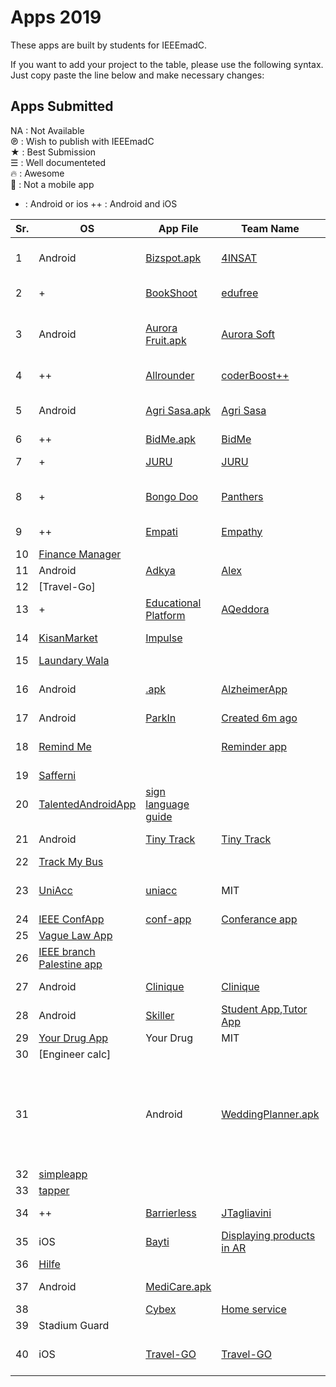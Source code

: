 # Apps 2019

These apps are built by students for IEEEmadC. 

If you want to add your project to the table, please use the following syntax. Just copy paste the line below and make necessary changes:

## Apps Submitted 
<!-- DO NOT REMOVE THIS

If you want to add your project to the table, please use the following syntax. Just copy paste the line below and make necessary changes:

| Your app name | Team Name | Short Description | [View Project](https://github.com/Your-Github-Username/Your-Project-Name) |

Please make necessary changes and add the edited lne just below the table....
-->
NA  : Not Available </br>
℗   : Wish to publish with IEEEmadC </br>
★   : Best Submission </br>
☰  : Well documenteted </br>
🔥  : Awesome </br>
📵  : Not a mobile app
+   : Android or ios
++  : Android and iOS

| Sr. | OS | App File | Team Name | Short Description | Licence | Country | Author | Badges |
|--------|--------|--------|--------|--------|--------|--------|--------|--------|
| 1 |Android|[Bizspot.apk](https://github.com/JihedChalghaf/Biz-Spot/blob/master/Apk/BizspotApp.apk) | [4INSAT](https://github.com/JihedChalghaf/Biz-Spot) | [A Network of business owners and service providers](https://www.youtube.com/watch?v=YKQZ-_8ZWIw) | MIT | Tunisia | [Jihed Chalghaf](https://github.com/jihedchalghaf) | |
| 2 |+|[BookShoot](https://drive.google.com/open?id=1s3FiyAtYhkJwC0REF5UBfiFxPpoPedeA)| [edufree](https://github.com/brianzhou139/BookShoot) | Book review and recommendation app| MIT | NA |[@brianzhou139](https://github.com/brianzhou139)| |
| 3 |Android|[Aurora Fruit.apk](https://github.com/aurora-soft/aurora-fruts/raw/master/apk/app.apk)| [Aurora Soft](https://github.com/aurora-soft/aurora-fruts) |Specialized food App | MIT | Bolivia |*Danna Calle<br> *Silvana Gutierrez<br> *Alvaro Martinez<br> *Marco Leonardini | |
| 4 |++|[Allrounder](https://drive.google.com/open?id=1A_3GV3xwT_JzhxO9seSI264QppiQI96S)| [coderBoost++](https://github.com/poojakumari11228/AllrounderPropertyManagementSystem.git) | Allrounder Property Management System App|Apache|Pakistan|[@BhagiaSheri](https://github.com/BhagiaSheri) [@poojakumari11228](https://github.com/poojakumari11228)| |
| 5|Android|[Agri Sasa.apk](https://github.com/bensalcie/Agri-Sasa/blob/master/IEEE%20MADC%202019%20FILES/Agrisasa.apk) | [Agri Sasa](https://github.com/bensalcie/Agri-Sasa) | Helps farmers reach customers using machine learning| MIT | Kenya | [Benard Ngoda](https://github.com/bensalcie) | |
| 6 |++|[BidMe.apk](https://github.com/mobileappz007/BidMe-IEEEMadC/blob/master/apk/bidme.apk) | [BidMe](https://github.com/mobileappz007) |Classifier app | MIT | India | [Shubham](https://github.com/mobileappz007) | |
| 7 |+|[JURU](https://drive.google.com/file/d/1u6X76Kshrd_d8qo4J6775YIykPP2ziwW/view?usp=drivesdk)| [JURU](https://github.com/solution-odii/humanitarianApp) |Humanitarian donation app| MIT | Nigeria |[Odii Chinedum](https://github.com/solution-odii)@Marshall17](https://github.com/Marshall17)| |
| 8 |+|[Bongo Doo](https://drive.google.com/open?id=1BEv35Ey2b0Evsl-wfNJQjFNTDPsO6_rq) | [Panthers](https://github.com/bensalcie/Bongodoo/) | Memory game that revolutionizes the way young persons think | MIT | Kenya | [Benard Ngoda](https://github.com/bensalcie/) | |
| 9 |++|[Empati](https://github.com/ozandndar/Empathy/tree/master) | [Empathy](https://github.com/ozandndar/Empathy/tree/master) |Teaches the Turkish Sign Language | MIT | Turkey |Ozan Dundar, Utku Erdemir, Furkan Aydin |
| 10 |[Finance Manager](https://github.com/rahulmool/NayaWalaFinanceApp) |
| 11 |Android|[Adkya](https://play.google.com/store/apps/details?id=com.arapeak.adkya) | [Alex](https://github.com/alex8530/) | Lets child learn smart| MIT | Palestine | [Alex](https://github.com/alex8530/) | |
| 12 |[Travel-Go] |
| 13 |+ |[Educational Platform](https://drive.google.com/open?id=11skea61cdXOnfASeSv64AccVHgI87i0k) | [AQeddora](https://github.com/IEEEmadC/IEEEmadC-wiki/blob/gh-pages/wiki/Educational%20Platform.md#contact-information) | [Education platfrom](https://youtu.be/N_pD-bsX4Wc) | MIT |Palestine | [AQaddora](https://github.com/AQaddora) | |
| 14 |[KisanMarket]()|[Impulse](https://github.com/komalsupekar/KisanMarket)| |[Komal Supekar](https://github.com/komalsupekar) [Madhusudan babar](https://github.com/madhusudanbabar)| |
| 15 |[Laundary Wala]() |
| 16 |Android|[.apk](https://drive.google.com/open?id=1mVcfzcEyxKNAF7YMHsGxruWSW9KAzJH0)| [AlzheimerApp](https://github.com/BhagiaSheri/AlzheimerApp.git) |coderBoost++|Memory Stash Alzheimer's Aid App|Apache-2.0|Pakistan|[@BhagiaSheri (https://github.com/BhagiaSheri) [@poojakumari11228](https://github.com/poojakumari11228)| |
| 17 |Android|[ParkIn]()|[Created 6m ago](https://github.com/hridoy100/ParkInAndroid) |
| 18 |[Remind Me](https://github.com/byshy/ieee_mvp)| |[Reminder app](https://youtu.be/UfQFs5SrogU)||[Basel Hadrous](https://github.com/byshy)[Mohammad Isleem](https://github.com/mohammadeslim22)|
| 19 |[Safferni]() |
| 20 |[TalentedAndroidApp]() | [sign language guide]()|
| 21 |Android|[Tiny Track](https://github.com/bensalcie/Tiny-Track/blob/master/tiny_truck_apk/tiny_track.apk) | [Tiny Track](https://github.com/bensalcie/Tiny-Track/) | Helps employers manage their workers remotely | [LICENSE](https://github.com/bensalcie/Tiny-Track/blob/master/LICENSE) | Kenya | [Benard Ngoda](https://github.com/bensalcie)  |
| 22 |[Track My Bus]() |
| 23 |[UniAcc](https://drive.google.com/open?id=1FbUkfJ_gm5arVU_7rB5UJB7w5fgM9Pm2)|[uniacc](https://github.com/Suvink/uniacc) |MIT|Sri Lanka|Suvin Nimnaka, Dilhani Gamhatha, Hirusha Chamod ||
| 24 |[IEEE ConfApp](https://github.com/vitomedved/conf-app/tree/master/apks) | [conf-app](https://github.com/vitomedved/conf-app/)| [Conferance app]((https://www.youtube.com/watch?v=FvcSN-4xfFw)) | [LICENSE](https://github.com/vitomedved/conf-app/blob/master/LICENSE) | Croatia | [Contributors](https://github.com/vitomedved/conf-app/graphs/contributors)
| 25 |[Vague Law App]() |
| 26 |[IEEE branch Palestine app](https://www.youtube.com/watch?v=ytHCnIkhfY0) |
| 27 |Android|[Clinique](https://github.com/IEEEmadC/Clinique/blob/master/app-debug.apk) |[Clinique](https://github.com/IEEEmadC/Clinique)|[App for doctors with their private clinic](https://www.youtube.com/watch?v=fSXeXd5x5W0)|[Apache](https://github.com/hzdawoud/Clinique/blob/master/LICENSE)| | Palestine | Amr Monzir, Khaled Shurrab, Hazem Dawoud | |
| 28 |Android|[Skiller]() | [Student App](https://github.com/AhmedAshour/skiller-student),[Tutor App](https://github.com/AhmedAshour/skiller-tutor)||||
| 29 |[Your Drug App](https://github.com/ShrooqAymanAwaily/YourDrug)| Your Drug | MIT| [Shrooq Ayman Awaily](https://github.com/ShrooqAymanAwaily)||
| 30 |[Engineer calc]|[]()|[]()| |
| 31 || Android |<a href="https://github.com/AmrTelbani/WeddingPlanner/raw/b3c474913d4eb5e567a7bbc70e4b2764780acc0e/Wedding%20Planner.apk"> WeddingPlanner.apk </a> | Masters | <a href="https://youtu.be/2VyHPp-W52o" rel="nofollow"> Wedding Planner Application is an android application for people who are looking for buy or rent stuff for marriage and for sellers of this stuff</a> | MIT | Palestine| <a href="https://github.com/AmrTelbani">Amr Telbani</a> | ||
| 32 |[simpleapp]() |
| 33 |[tapper]() |
| 34 | ++ | [Barrierless](https://drive.google.com/drive/folders/1oNNpbmPYyNxXA5mD2VLTcY0zzK46PY8x?usp=sharing) | [JTagliavini](https://github.com/JTagliavini/Barrierless) | Helps importers to connect with exporters | [Proprietary](https://en.wikipedia.org/wiki/Proprietary_software) | Argentina | Federico Muñiz [Jonathan Tagliavini](https://github.com/JTagliavini) | |
| 35 |iOS|[Bayti](https://github.com/djayyab/-IOS-App-IEEEMadC) | [Displaying products in AR](https://camo.githubusercontent.com/3d53b41fcf7bc8c2bc4d7a006fec0afccb6d2336/68747470733a2f2f64726976652e676f6f676c652e636f6d2f66696c652f642f3142444c67686167655a5f316b4d424733354b42447958302d4348504c4e73372d2f766965773f7573703d73686172696e67) | | |[Doaa AbuJayyab](https://github.com/djayyab)|MIT||
| 36 |[Hilfe]() |
| 37 |Android|[MediCare.apk](https://github.com/HabibRh26/IEEE-madC-app-Medicine-Reminder-/tree/master/apk) ||[Medicare](https://github.com/HabibRh26/IEEE-madC-app-Medicine-Reminder-)|[The medicine reminder](https://youtu.be/7KOB4LaFVrc)|Dhaka|GNU |[Md.Habibur Rahman](https://github.com/HabibRh26/IEEE-madC-app-Medicine-Reminder-)[Tabia Tanzin Prema](https://github.com/tabia309),Md.Mushfique Anwar| |
| 38 ||[Cybex](https://github.com/jawad421/knockdoor)|[Home service](https://youtu.be/u0jUrLSELKM/) |
|39|Stadium Guard||
|40|iOS|[Travel-GO]()|[Travel-GO]((https://github.com/MANI14011998/madC))|[Split Travel](https://youtu.be/O1qPHr9ugkQ)(https://youtu.be/n-J2_IvNDvw) |MIT|[Raghav](https://github.com/raghavdhingra),[Maninder Singh](https://github.com/mani14011998),[Sahil Galavat](https://github.com/sahil2029)||
